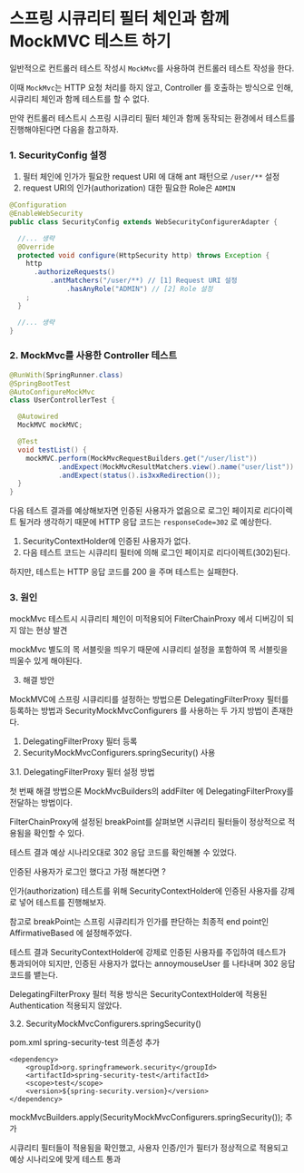 # 스프링 시큐리티 필터 체인과 함께 MockMVC 테스트 하기

일반적으로 컨트롤러 테스트 작성시 `MockMvc`를 사용하여 컨트롤러 테스트 작성을 한다.

이때 `MockMvc`는 HTTP 요청 처리를 하지 않고, Controller 를 호출하는 방식으로 인해, 시큐리티 체인과 함께 테스트를 할 수 없다.

만약 컨트롤러 테스트시 스프링 시큐리티 필터 체인과 함께 동작되는 환경에서 테스트를 진행해야된다면 다음을 참고하자. 

### 1. SecurityConfig 설정

1. 필터 체인에 인가가 필요한 request URI 에 대해 ant 패턴으로 `/user/**` 설정
2. request URI의 인가(authorization) 대한 필요한 Role은 `ADMIN`

```java
@Configuration
@EnableWebSecurity
public class SecurityConfig extends WebSecurityConfigurerAdapter {

  //... 생략
  @Override
  protected void configure(HttpSecurity http) throws Exception {
    http
      .authorizeRequests()
          .antMatchers("/user/**) // [1] Request URI 설정
              .hasAnyRole("ADMIN") // [2] Role 설정
    ;
  }

  //... 생략
}
```

### 2. MockMvc를 사용한 Controller 테스트

```java
@RunWith(SpringRunner.class)
@SpringBootTest
@AutoConfigureMockMvc
class UserControllerTest {

  @Autowired
  MockMVC mockMVC;

  @Test
  void testList() {
    mockMVC.perform(MockMvcRequestBuilders.get("/user/list"))
            .andExpect(MockMvcResultMatchers.view().name("user/list"))
            .andExpect(status().is3xxRedirection());
  }
}
```

다음 테스트 결과를 예상해보자면 인증된 사용자가 없음으로 로그인 페이지로 리다이렉트 될거라 생각하기 때문에 HTTP 응답 코드는 `responseCode=302` 로 예상한다.

1. SecurityContextHolder에 인증된 사용자가 없다.
2. 다음 테스트 코드는 시큐리티 필터에 의해 로그인 페이지로 리다이렉트(302)된다.

하지만, 테스트는 HTTP 응답 코드를 200 을 주며 테스트는 실패한다.

### 3. 원인

mockMvc 테스트시 시큐리티 체인이 미적용되어 FilterChainProxy 에서 디버깅이 되지 않는 현상 발견

mockMvc 별도의 목 서블릿을 띄우기 때문에 시큐리티 설정을 포함하여 목 서블릿을 띄울수 있게 해야된다.

3. 해결 방안

MockMVC에 스프링 시큐리티를 설정하는 방법으론 DelegatingFilterProxy 필터를 등록하는 방법과
SecurityMockMvcConfigurers 를 사용하는 두 가지 방법이 존재한다.

1. DelegatingFilterProxy 필터 등록
2. SecurityMockMvcConfigurers.springSecurity() 사용

3.1. DelegatingFilterProxy 필터 설정 방법

첫 번째 해결 방법으론 MockMvcBuilders의 addFilter 에 DelegatingFilterProxy를 전달하는 방법이다.

FilterChainProxy에 설정된 breakPoint를 살펴보면 시큐리티 필터들이 정상적으로 적용됨을 확인할 수 있다.

테스트 결과 예상 시나리오대로 302 응답 코드를 확인해볼 수 있었다.

인증된 사용자가 로그인 했다고 가정 해본다면 ?

인가(authorization) 테스트를 위해 SecurityContextHolder에 인증된 사용자를 강제로 넣어 테스트를 진행해보자.

참고로 breakPoint는 스프링 시큐리티가 인가를 판단하는 최종적 end point인 AffirmativeBased 에 설정해주었다.

테스트 결과 SecurityContextHolder에 강제로 인증된 사용자를 주입하여 테스트가 통과되어야 되지만, 인증된 사용자가 없다는
annoymouseUser 를 나타내며 302 응답 코드를 뱉는다.

DelegatingFilterProxy 필터 적용 방식은 SecurityContextHolder에 적용된 Authentication 적용되지
않았다.

3.2. SecurityMockMvcConfigurers.springSecurity()

pom.xml spring-security-test 의존성 추가

```
<dependency>
    <groupId>org.springframework.security</groupId>
    <artifactId>spring-security-test</artifactId>
    <scope>test</scope>
    <version>${spring-security.version}</version>
</dependency>
```

mockMvcBuilders.apply(SecurityMockMvcConfigurers.springSecurity()); 추가

시큐리티 필터들이 적용됨을 확인했고, 사용자 인증/인가 필터가 정상적으로 적용되고 예상 시나리오에 맞게 테스트 통과


